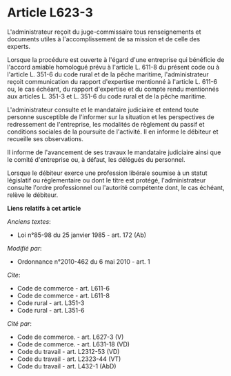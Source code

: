 # Article L623-3

L'administrateur reçoit du juge-commissaire tous renseignements et documents utiles à l'accomplissement de sa mission et de
celle des experts. 

Lorsque la procédure est ouverte à l'égard d'une entreprise qui bénéficie de l'accord amiable homologué prévu à l'article L.
611-8 du présent code ou à l'article L. 351-6 du code rural et de la pêche maritime, l'administrateur reçoit communication du
rapport d'expertise mentionné à l'article L. 611-6 ou, le cas échéant, du rapport d'expertise et du compte rendu mentionnés
aux articles L. 351-3 et L. 351-6 du code rural et de la pêche maritime.

L'administrateur consulte et le mandataire judiciaire et entend toute personne susceptible de l'informer sur la situation et
les perspectives de redressement de l'entreprise, les modalités de règlement du passif et conditions sociales de la poursuite
de l'activité. Il en informe le débiteur et recueille ses observations. 

Il informe de l'avancement de ses travaux le mandataire judiciaire ainsi que le comité d'entreprise ou, à défaut, les
délégués du personnel. 

Lorsque le débiteur exerce une profession libérale soumise à un statut législatif ou réglementaire ou dont le titre est
protégé, l'administrateur consulte l'ordre professionnel ou l'autorité compétente dont, le cas échéant, relève le débiteur.

**Liens relatifs à cet article**

_Anciens textes_:

  - Loi n°85-98 du 25 janvier 1985 - art. 172 (Ab)

_Modifié par_:

  - Ordonnance n°2010-462 du 6 mai 2010 - art. 1

_Cite_:

  - Code de commerce - art. L611-6
  - Code de commerce - art. L611-8
  - Code rural - art. L351-3
  - Code rural - art. L351-6

_Cité par_:

  - Code de commerce. - art. L627-3 (V)
  - Code de commerce. - art. L631-18 (VD)
  - Code du travail - art. L2312-53 (VD)
  - Code du travail - art. L2323-44 (VT)
  - Code du travail - art. L432-1 (AbD)
